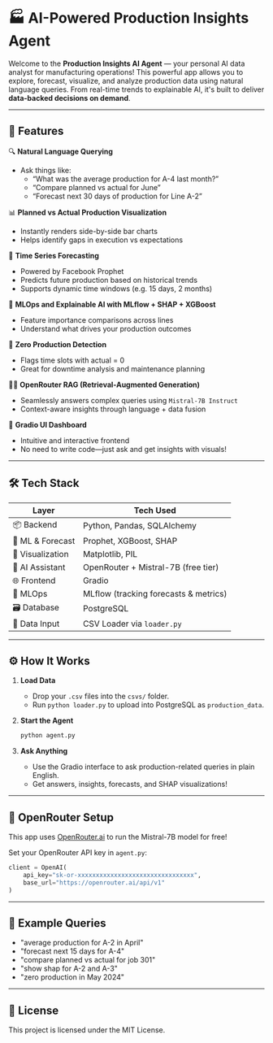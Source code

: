 
# 🏭 AI-Powered Production Insights Agent

Welcome to the **Production Insights AI Agent** — your personal AI data analyst for manufacturing operations! This powerful app allows you to explore, forecast, visualize, and analyze production data using natural language queries. From real-time trends to explainable AI, it's built to deliver **data-backed decisions on demand**.

---

## 🚀 Features

🔍 **Natural Language Querying**
- Ask things like:
  - “What was the average production for A-4 last month?”
  - “Compare planned vs actual for June”
  - “Forecast next 30 days of production for Line A-2”

📊 **Planned vs Actual Production Visualization**
- Instantly renders side-by-side bar charts
- Helps identify gaps in execution vs expectations

🔮 **Time Series Forecasting**
- Powered by Facebook Prophet
- Predicts future production based on historical trends
- Supports dynamic time windows (e.g. 15 days, 2 months)

🧠 **MLOps and Explainable AI with MLflow + SHAP + XGBoost**
- Feature importance comparisons across lines
- Understand what drives your production outcomes

🧼 **Zero Production Detection**
- Flags time slots with actual = 0
- Great for downtime analysis and maintenance planning

🧑‍💻 **OpenRouter RAG (Retrieval-Augmented Generation)**
- Seamlessly answers complex queries using `Mistral-7B Instruct`
- Context-aware insights through language + data fusion

🧬 **Gradio UI Dashboard**
- Intuitive and interactive frontend
- No need to write code—just ask and get insights with visuals!

---

## 🛠 Tech Stack

| Layer            | Tech Used                              |
|------------------|----------------------------------------|
| 📦 Backend       | Python, Pandas, SQLAlchemy              |
| 🔮 ML & Forecast | Prophet, XGBoost, SHAP                  |
| 🎨 Visualization | Matplotlib, PIL                         |
| 🤖 AI Assistant  | OpenRouter + Mistral-7B (free tier)     |
| 🌐 Frontend      | Gradio                                 |
| 🧠 MLOps         | MLflow (tracking forecasts & metrics)   |
| 🗃️ Database       | PostgreSQL                             |
| 📄 Data Input    | CSV Loader via `loader.py`              |

---

## ⚙️ How It Works

1. **Load Data**
   - Drop your `.csv` files into the `csvs/` folder.
   - Run `python loader.py` to upload into PostgreSQL as `production_data`.

2. **Start the Agent**
   ```bash
   python agent.py
   ```
   
3. **Ask Anything**

   * Use the Gradio interface to ask production-related queries in plain English.
   * Get answers, insights, forecasts, and SHAP visualizations!

---

## 🔐 OpenRouter Setup

This app uses [OpenRouter.ai](https://openrouter.ai) to run the Mistral-7B model for free!

Set your OpenRouter API key in `agent.py`:

```python
client = OpenAI(
    api_key="sk-or-xxxxxxxxxxxxxxxxxxxxxxxxxxxxxxxx",
    base_url="https://openrouter.ai/api/v1"
)
```

---

## 💬 Example Queries

* "average production for A-2 in April"
* "forecast next 15 days for A-4"
* "compare planned vs actual for job 301"
* "show shap for A-2 and A-3"
* "zero production in May 2024"

---

## 📜 License

This project is licensed under the MIT License.
